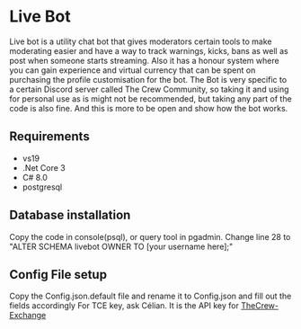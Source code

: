 
# Live Bot
Live bot is a utility chat bot that gives moderators certain tools to make moderating easier and have a way to track warnings, kicks, bans as well as post when someone starts streaming. Also it has a honour system where you can gain experience and virtual currency that can be spent on purchasing the profile customisation for the bot.
The Bot is very specific to a certain Discord server called The Crew Community, so taking it and using for personal use as is might not be recommended, but taking any part of the code is also fine. And this is more to be open and show how the bot works.

## Requirements

* vs19
* .Net Core 3
* C# 8.0
* postgresql

## Database installation
Copy the code in console(psql), or query tool in pgadmin.
Change line 28 to "ALTER SCHEMA livebot OWNER TO [your username here];"

## Config File setup

Copy the Config.json.default file and rename it to Config.json and fill out the fields accordingly
For TCE key, ask Célian. It is the API key for [TheCrew-Exchange](https://thecrew-exchange.com/)
